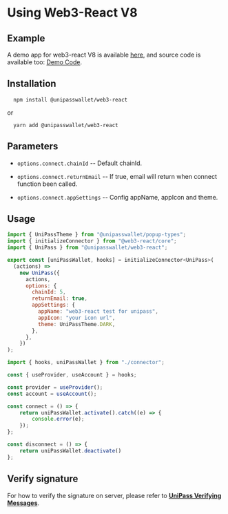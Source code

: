 # Using Web3-React V8

## Example

A demo app for web3-react V8 is available [here](https://up-web3-react-demo.vercel.app/), and source code is available too: [Demo Code](https://github.com/UniPassID/web3-react-demo).

## Installation

```shell
  npm install @unipasswallet/web3-react
```
or
```shell
  yarn add @unipasswallet/web3-react
```

## Parameters

* `options.connect.chainId` -- Default chainId.

* `options.connect.returnEmail` -- If true, email will return when connect function been called.

* `options.connect.appSettings` -- Config appName, appIcon and theme.

## Usage

```js
import { UniPassTheme } from "@unipasswallet/popup-types";
import { initializeConnector } from "@web3-react/core";
import { UniPass } from "@unipasswallet/web3-react";

export const [uniPassWallet, hooks] = initializeConnector<UniPass>(
  (actions) =>
    new UniPass({
      actions,
      options: {
        chainId: 5,
        returnEmail: true,
        appSettings: {
          appName: "web3-react test for unipass",
          appIcon: "your icon url",
          theme: UniPassTheme.DARK,
        },
      },
    })
);
```
```js
import { hooks, uniPassWallet } from "./connector";

const { useProvider, useAccount } = hooks;

const provider = useProvider();
const account = useAccount();

const connect = () => {
    return uniPassWallet.activate().catch((e) => {
        console.error(e);
    });
};

const disconnect = () => {
    return uniPassWallet.deactivate()
};
```

## Verify signature

For how to verify the signature on server, please refer to [**UniPass Verifying Messages**](../verifying-messages/01-unipass-verifying-messages.mdx).